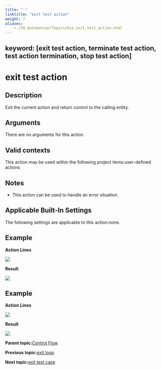 ```yaml
--- 
title: "-"
linktitle: "exit test action"
weight: 7
aliases: 
    - /TA_Automation/Topics/bia_exit_test_action.html
---
```

keyword: [exit test action, terminate test action, test action termination, stop test action]
---

# exit test action

## Description

Exit the current action and return control to the calling entity.

## Arguments

There are no arguments for this action.

## Valid contexts

This action may be used within the following project items:user-defined actions

## Notes

-   This action can be used to handle an error situation.


## Applicable Built-In Settings

The following settings are applicable to this action:none.

## Example

**Action Lines**

![](/images//Images/bia_exit_test_action_pgm.png)

**Result**

![](/images//Images/bia_exit_test_action_res.png)

## Example

**Action Lines**

![](/images//Images/bia_exit_test_action_ta4vs_pgm.png)

**Result**

![](/images//Images/bia_exit_test_action_ta4vs_res.png)

**Parent topic:**[Control Flow](/TA_Automation/Topics/bia_Control_flow.html)

**Previous topic:**[exit loop](/TA_Automation/Topics/bia_exit_loop.html)

**Next topic:**[exit test case](/TA_Automation/Topics/bia_exit_test_case.html)

